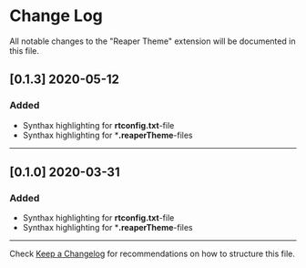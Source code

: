 # Change Log

All notable changes to the "Reaper Theme" extension will be documented in this file.

## [0.1.3] 2020-05-12

### Added
- Synthax highlighting for **rtconfig.txt**-file
- Synthax highlighting for ***.reaperTheme**-files

---
## [0.1.0] 2020-03-31

### Added
- Synthax highlighting for **rtconfig.txt**-file
- Synthax highlighting for ***.reaperTheme**-files

---
Check [Keep a Changelog](http://keepachangelog.com/) for recommendations on how to structure this file.
